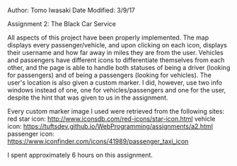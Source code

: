 Author: Tomo Iwasaki
Date Modified: 3/9/17

Assignment 2: The Black Car Service

All aspects of this project have been properly implemented. The map displays
every passenger/vehicle, and upon clicking on each icon, displays their 
username and how far away in miles they are from the user. Vehicles and
passengers have different icons to differentiate themselves from each other,
and the page is able to handle both statuses of being a driver (looking for
passengers) and of being a passengers (looking for vehicles). The user's
location is also given a custom marker. I did, however, use two info windows
instead of one, one for vehicles/passengers and one for the user, despite 
the hint that was given to us in the assignment. 

Every custom marker image I used were retrieved from the following sites: 
red star icon: http://www.iconsdb.com/red-icons/star-icon.html
vehicle icon: https://tuftsdev.github.io/WebProgramming/assignments/a2.html
passenger icon: https://www.iconfinder.com/icons/41989/passenger_taxi_icon

I spent approximately 6 hours on this assignment.

